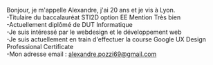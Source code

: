 Bonjour, je m'appelle Alexandre, j'ai 20 ans et je vis à Lyon.  
-Titulaire du baccalauréat STI2D option EE Mention Très bien  
-Actuellement diplômé de DUT Informatique  
-Je suis intéressé par le webdesign et le développement web  
-Je suis actuellement en train d'effectuer la course Google UX Design Professional Certificate  
-Mon adresse email : alexandre.pozzi69@gmail.com  

<!---
AlexTHELEGOFAN/AlexTHELEGOFAN is a ✨ special ✨ repository because its `README.md` (this file) appears on your GitHub profile.
You can click the Preview link to take a look at your changes.
--->
